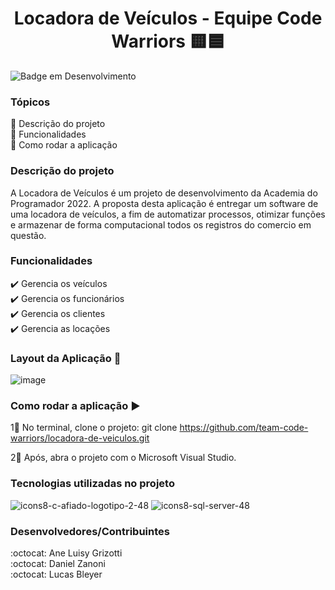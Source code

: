 <h1 align="center"> Locadora de Veículos - Equipe Code Warriors 🟨🟦 </h1>
       
![Badge em Desenvolvimento](http://img.shields.io/static/v1?label=STATUS&message=EM%20DESENVOLVIMENTO&color=GREEN&style=for-the-badge)

### Tópicos 
<div> 🔹 Descrição do projeto <div>
<div>🔹 Funcionalidades <div>
<div>🔹 Como rodar a aplicação <div>

       
### Descrição do projeto
A Locadora de Veículos é um projeto de desenvolvimento da Academia do Programador 2022. A proposta desta aplicação é entregar um software de uma locadora de veículos, a fim de automatizar processos, otimizar funções e armazenar de forma computacional todos os registros do comercio em questão. 


### Funcionalidades
<div> ✔️ Gerencia os veículos <div>
<div> ✔️ Gerencia os funcionários <div>
<div> ✔️ Gerencia os clientes <div>
<div> ✔️ Gerencia as locações <div>

       
### Layout da Aplicação 💨
![image](https://user-images.githubusercontent.com/85200696/177006577-72d0d50e-8009-456c-a384-b9013df3ab65.png)


### Como rodar a aplicação ▶️
1⃣ No terminal, clone o projeto:
git clone https://github.com/team-code-warriors/locadora-de-veiculos.git

2⃣ Após, abra o projeto com o Microsoft Visual Studio.


### Tecnologias utilizadas no projeto
![icons8-c-afiado-logotipo-2-48](https://user-images.githubusercontent.com/85200696/177006773-58b320bc-0a84-4c99-b0f6-4ed7324ec3c0.png)
![icons8-sql-server-48](https://user-images.githubusercontent.com/85200696/177006790-4da79574-3dc6-4fc9-aa1a-2efa0ffa14c1.png)

       
### Desenvolvedores/Contribuintes
<div> :octocat: Ane Luisy Grizotti <div>
<div> :octocat: Daniel Zanoni <div>
<div> :octocat: Lucas Bleyer <div>

